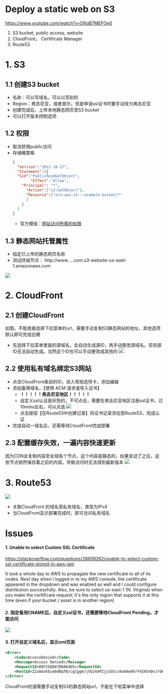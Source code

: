 # Deploy a static web on S3 
https://www.youtube.com/watch?v=D6qB7MEFOe0

1. S3 bucket, public access, website
2. CloudFront， Certificate Manager
3. Route53


# 1. S3
## 1.1 创建S3 bucket
- 名称：可以写域名，可以以写别的
- Region：弗吉尼亚，或者首尔，但是申请ssl证书时要手动改为弗吉尼亚
- 创建完成后，上传本地静态网页至S3 bucket
- 可以打开版本控制选项
## 1.2 权限
- 取消禁用public访问
- 存储桶策略
  ```json
  {
    "Version":"2012-10-17",
    "Statement":[{
    "Sid":"PublicReadGetObject",
          "Effect":"Allow",
      "Principal": "*",
        "Action":["s3:GetObject"],
        "Resource":["arn:aws:s3:::example-bucket/*"
        ]
      }
    ]
  }
  ```
  - 官方模版：[网站访问所需的权限](https://docs.aws.amazon.com/zh_cn/AmazonS3/latest/dev/WebsiteAccessPermissionsReqd.html)
## 1.3 静态网站托管属性
- 指定已上传的静态网页名称
- 测试终端节点： http://www.....com.s3-website-us-east-1.amazonaws.com 

![](https://i.loli.net/2019/05/24/5ce7a22481cae57232.png)

# 2. CloudFront
## 2.1 创建CloudFront
如图，不能直接选择下拉菜单的url，需要手动复制S3静态网站的地址，其他选项默认即可完成创建
- 先选择下拉菜单里面的源域名，会自动生成源ID，再手动更改源域名。否则源ID无法自动生成。当然这个ID也可以手动更改成其他的
![](https://i.loli.net/2019/05/24/5ce7a302ce53685732.png)
## 2.2 使用私有域名绑定S3网站
- 点击CloudFront条目的ID，进入常规选项卡，添加编辑
- 添加备用域名，【使用 ACM 请求或导入证书】
  - **！！！！！弗吉尼亚地区！！！！！**
  - 自定义ssl认证是灰色的，不可点击，需要在弗吉尼亚地区注册ssl证书，过10mins左右，可以点选
  ![](https://i.loli.net/2019/05/24/5ce7a6d79bfb538186.png)
  - 点击按钮【在Route53中创建记录】将证书记录添加至Route53，完成认证 
- 完成自动一域名后，还需等待CloudFront完成部署

## 2.3 配置缓存失效，一遍内容快速更新
因为CDN会复制内容至全球各个节点，这个内容是静态的，如果变动了之后，这些节点依然保存着之前的内容。导致访问时无法得到最新版本
![](https://i.loli.net/2019/05/26/5cea23aeb7aec45591.png)

# 3. Route53
![](https://i.loli.net/2019/05/24/5ce7a7dbd02e918185.png)
- 关联CloudFront 的域名至私有域名，类型为IPv4
- 当CloudFront显示部署完成时，即可访问私有域名


# Issues
#### 1. Unable to select Custom SSL Certificate 

https://stackoverflow.com/questions/28609262/unable-to-select-custom-ssl-certificate-stored-in-aws-iam

It took a whole day to AWS to propagate the new certificate to all of its nodes. 
Next day when I logged in to my AWS console, the certificate appeared in the dropdown and was enabled as well and I could configure distribution successfully.
Also, be sure to select us-east-1 (N. Virginia) when you make the certificate request; it's the only region that supports it at this time (even if your bucket / asset is in another region)

#### 2. 指定备用CNAME后，自定义ssl证书，还需要等待CloudFront Pending，才能访问
![](https://i.loli.net/2019/05/24/5ce794e7d214343217.png)
#### 3. 打开自定义域名后，显示xml页面
```xml
<Error>
    <Code>AccessDenied</Code>
    <Message>Access Denied</Message>
    <RequestId>89F25EB47DDA64D5</RequestId>
    <HostId>Z2xAduhEswbdBqTB/cgCggm/jVG24dPZjy1GScs9ak0w95rF4I0SnDnJrUKHHQC</HostId>
</Error>
```
CloudFront的源需要手动复制S3的静态网站url，不能在下啦菜单中选择
